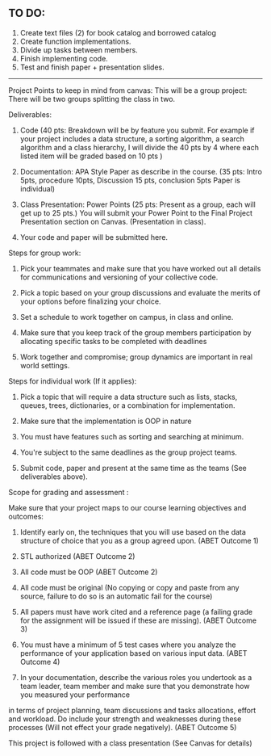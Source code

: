 TO DO: 
-----------------------------------------------------------------------------
1. Create text files (2) for book catalog and borrowed catalog
2. Create function implementations.
3. Divide up tasks between members.
4. Finish implementing code.
5. Test and finish paper + presentation slides. 
-----------------------------------------------------------------------------
Project Points to keep in mind from canvas: 
This will be a group project: There will be two groups splitting the class in two.

Deliverables:

1. Code (40 pts: Breakdown will be by feature you submit.  For example if your project includes a data structure, a sorting algorithm, a search algorithm and a class hierarchy, I will divide the 40 pts by 4 where each listed item will be graded based on 10 pts )

2. Documentation: APA Style Paper as describe in the course. (35 pts: Intro 5pts, procedure 10pts, Discussion 15 pts, conclusion 5pts Paper is individual)

3.  Class Presentation: Power Points (25 pts: Present as a group, each will get up to 25 pts.)  You will submit your Power Point to the Final Project Presentation section on Canvas. (Presentation in class).

4.  Your code and paper will be submitted here.

Steps for group work:

1. Pick your teammates and make sure that you have worked out all details for communications and versioning of your collective code.

2. Pick a topic based on your group discussions and evaluate the merits of your options before finalizing your choice.

3. Set a schedule to work together on campus, in class and online.

4. Make sure that you keep track of the group members participation by allocating specific tasks to be completed with deadlines

5. Work together and compromise; group dynamics are important in real world settings. 

Steps for individual work (If it applies):

1. Pick a topic that will require a data structure such as lists, stacks, queues, trees, dictionaries, or a combination for implementation.

2. Make sure that the implementation is OOP in nature

3. You must have features such as sorting and searching at minimum.

4. You're subject to the same deadlines as the group project teams.

5.  Submit code, paper and present at the same time as the teams (See deliverables above). 

Scope for grading and assessment :

Make sure that your project maps to our course learning objectives and outcomes:

1. Identify early on, the techniques that you will use based on the data structure of choice that you as a group agreed upon. (ABET Outcome 1)

2. STL authorized (ABET Outcome 2)

3. All code must be OOP (ABET Outcome 2)

4. All code must be original (No copying or copy and paste from any source, failure to do so is an automatic fail for the course)

5. All papers must have work cited and a reference page (a failing grade  for the assignment will be issued if these are missing). (ABET Outcome 3)

6. You must have a minimum of 5 test cases where you analyze the performance of your application based on various input data. (ABET Outcome 4)

7. In your documentation, describe the various roles you undertook as a team leader, team member and make sure that you demonstrate how you measured your performance

in terms of project planning, team discussions and tasks allocations, effort and workload.  Do include your strength and weaknesses during these processes (Will not effect your grade negatively).  (ABET Outcome 5)

This project is followed with a class presentation (See Canvas for details)

 
